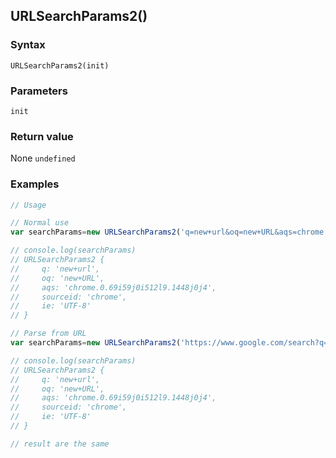 ## URLSearchParams2()

### Syntax
```
URLSearchParams2(init)
```

### Parameters
<dl>
    <dt><code>init</code></dt>
</dl>

### Return value

<dl>
    <dt>None <code>undefined</code></dt>
</dl>

### Examples
```js
// Usage// Normal usevar searchParams=new URLSearchParams2('q=new+url&oq=new+URL&aqs=chrome.0.69i59j0i512l9.1448j0j4&sourceid=chrome&ie=UTF-8')// console.log(searchParams)// URLSearchParams2 {//     q: 'new+url',//     oq: 'new+URL',//     aqs: 'chrome.0.69i59j0i512l9.1448j0j4',//     sourceid: 'chrome',//     ie: 'UTF-8'// }// Parse from URLvar searchParams=new URLSearchParams2('https://www.google.com/search?q=new+url&oq=new+URL&aqs=chrome.0.69i59j0i512l9.1448j0j4&sourceid=chrome&ie=UTF-8#new+url')// console.log(searchParams)// URLSearchParams2 {//     q: 'new+url',//     oq: 'new+URL',//     aqs: 'chrome.0.69i59j0i512l9.1448j0j4',//     sourceid: 'chrome',//     ie: 'UTF-8'// }// result are the same
```



